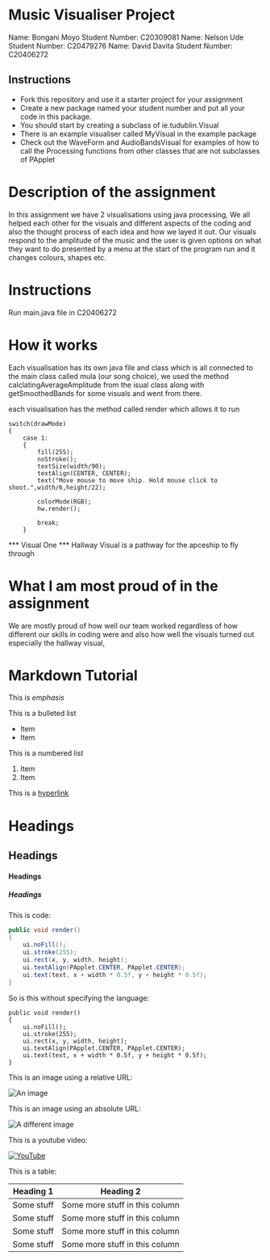 # Music Visualiser Project
Name: Bongani Moyo
Student Number: C20309081
Name: Nelson Ude
Student Number: C20479276
Name: David Davita
Student Number: C20406272

## Instructions
- Fork this repository and use it a starter project for your assignment
- Create a new package named your student number and put all your code in this package.
- You should start by creating a subclass of ie.tudublin.Visual
- There is an example visualiser called MyVisual in the example package
- Check out the WaveForm and AudioBandsVisual for examples of how to call the Processing functions from other classes that are not subclasses of PApplet

# Description of the assignment
In this assignment we have 2 visualisations using java processing, We all helped each other for the visuals and different aspects of the coding and also the thought process of each idea and how we layed it out. Our visuals respond to the amplitude of the music and the user is given options on what they want to do presented by a menu at the start of the program run and it changes colours, shapes etc.

# Instructions
Run main.java file in C20406272

# How it works
Each visualisation has its own java file and class which is all connected to the main class called mula (our song choice), we used the method calclatingAverageAmplitude from the isual class along with getSmoothedBands for some visuals and went from there.

each visualisation has the method called render which allows it to run

```
switch(drawMode)
{
	case 1:
	{
		fill(255);
		noStroke();
		textSize(width/90);
		textAlign(CENTER, CENTER);
		text("Move mouse to move ship. Hold mouse click to shoot.",width/6,height/22);
		
		colorMode(RGB);
		hw.render();

		break;
	}
```

*** Visual One ***
Hallway Visual is a pathway for the apceship to fly through


# What I am most proud of in the assignment
We are mostly proud of how well our team worked regardless of how different our skills in coding were and also how well the visuals turned out especially the hallway visual,

# Markdown Tutorial

This is *emphasis*

This is a bulleted list

- Item
- Item

This is a numbered list

1. Item
1. Item

This is a [hyperlink](http://bryanduggan.org)

# Headings
## Headings
#### Headings
##### Headings

This is code:

```Java
public void render()
{
	ui.noFill();
	ui.stroke(255);
	ui.rect(x, y, width, height);
	ui.textAlign(PApplet.CENTER, PApplet.CENTER);
	ui.text(text, x + width * 0.5f, y + height * 0.5f);
}
```

So is this without specifying the language:

```
public void render()
{
	ui.noFill();
	ui.stroke(255);
	ui.rect(x, y, width, height);
	ui.textAlign(PApplet.CENTER, PApplet.CENTER);
	ui.text(text, x + width * 0.5f, y + height * 0.5f);
}
```

This is an image using a relative URL:

![An image](images/p8.png)

This is an image using an absolute URL:

![A different image](https://bryanduggandotorg.files.wordpress.com/2019/02/infinite-forms-00045.png?w=595&h=&zoom=2)

This is a youtube video:

[![YouTube](http://img.youtube.com/vi/J2kHSSFA4NU/0.jpg)](https://www.youtube.com/watch?v=J2kHSSFA4NU)

This is a table:

| Heading 1 | Heading 2 |
|-----------|-----------|
|Some stuff | Some more stuff in this column |
|Some stuff | Some more stuff in this column |
|Some stuff | Some more stuff in this column |
|Some stuff | Some more stuff in this column |

